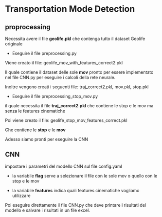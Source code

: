 # Transportation Mode Detection

## proprocessing

Necessita avere il file **geolife.pkl** che contenga tutto il dataset Geolife originale

- Eseguire il file preprocessing.py

Viene creato il file: geolife_mov_with_features_correct2.pkl

Il quale contiene il dataset delle sole **mov** pronto per essere implementato nel file CNN.py per eseguire i calcoli della rete neurale.

Inoltre vengono creati i seguenti file: traj_correct2.pkl, mov.pkl, stop.pkl

- Eseguire il file preprocessing_stop_mov.py

il quale necessita il file **traj_correct2.pkl** che contiene le stop e le mov ma senza le features cinematiche

Poi viene creato il file: geolife_stop_mov_features_correct.pkl

Che contiene le **stop** e le **mov**

Adesso siamo pronti per eseguire la CNN

## CNN

impostare i parametri del modello CNN sul file config.yaml

- la variabile **flag** serve a selezionare il file con le sole mov o quello con le stop e le mov

- la variabile **features** indica quali features cinematiche vogliamo utilizzare

Poi eseguire direttamente il file CNN.py che deve printare i risultati del modello e salvare i risultati in un file excel.
